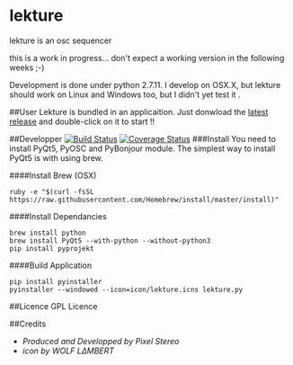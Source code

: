 # lekture
lekture is an osc sequencer

this is a work in progress… don't expect a working version in the following weeks ;-)

Development is done under python 2.7.11.
I develop on OSX.X, but lekture should work on Linux and Windows too, but I didn't yet test it .

##User
Lekture is bundled in an applicaition. Just donwload the [latest release](http://github.com/PixelStereo/lekture/releases/latest) and double-click on it to start !!

##Developper
[![Build Status](https://travis-ci.org/PixelStereo/lekture.svg?branch=master)](https://travis-ci.org/PixelStereo/lekture)
[![Coverage Status](https://coveralls.io/repos/PixelStereo/lekture/badge.svg?branch=master&service=github)](https://coveralls.io/github/PixelStereo/lekture?branch=master)
###Install
You need to install PyQt5, PyOSC and PyBonjour module. The simplest way to install PyQt5 is with using brew.

####Install Brew (OSX)

    ruby -e "$(curl -fsSL https://raw.githubusercontent.com/Homebrew/install/master/install)"

####Install Dependancies

    brew install python
    brew install PyQt5 --with-python --without-python3
    pip install pyprojekt

####Build Application

    pip install pyinstaller
    pyinstaller --windowed --icon=icon/lekture.icns lekture.py

##Licence
GPL Licence

##Credits
* *Produced and Developped by Pixel Stereo*
* *icon by WOLF LΔMBERT*

